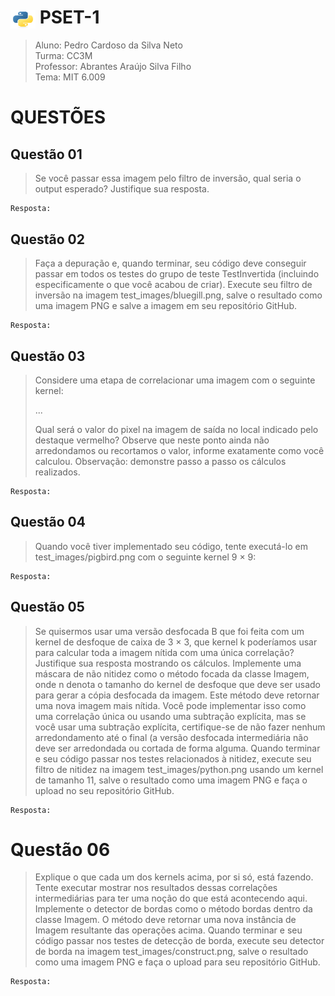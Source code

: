 # <img align="center" alt="Python" height="30" width="40" src="https://raw.githubusercontent.com/devicons/devicon/master/icons/python/python-original.svg"> PSET-1 

> Aluno: Pedro Cardoso da Silva Neto      
> Turma: CC3M      
> Professor: Abrantes Araújo Silva Filho     
> Tema: MIT 6.009

# QUESTÕES

## Questão 01
> Se você passar essa imagem pelo filtro de inversão, qual seria o
> output esperado? Justifique sua resposta.

~~~
Resposta:
~~~

## Questão 02
> Faça a depuração e, quando terminar, seu código deve conseguir
> passar em todos os testes do grupo de teste TestInvertida 
> (incluindo especificamente o que você acabou de criar). 
> Execute seu filtro de inversão na imagem
> test_images/bluegill.png, salve o resultado como uma imagem PNG e
> salve a imagem em seu repositório GitHub.

~~~
Resposta:
~~~

## Questão 03
> Considere uma etapa de correlacionar uma imagem com o seguinte
> kernel:
>
> ...
>
> Qual será o valor do pixel na imagem de saída no local indicado pelo destaque
> vermelho? Observe que neste ponto ainda não arredondamos ou recortamos o valor, informe exatamente como você calculou. Observação: demonstre passo a passo
> os cálculos realizados.

~~~
Resposta:
~~~

## Questão 04
> Quando você tiver implementado seu código, tente executá-lo em
> test_images/pigbird.png com o seguinte kernel 9 × 9:

~~~
Resposta:
~~~

## Questão 05
> Se quisermos usar uma versão desfocada B que foi feita com um
> kernel de desfoque de caixa de 3 × 3, que kernel k poderíamos usar para calcular
> toda a imagem nítida com uma única correlação? Justifique sua resposta mostrando
> os cálculos.
> Implemente uma máscara de não nitidez como o método focada da classe
> Imagem, onde n denota o tamanho do kernel de desfoque que deve ser usado para
> gerar a cópia desfocada da imagem. Este método deve retornar uma nova imagem mais nítida. 
> Você pode implementar isso como uma correlação única ou usando
> uma subtração explícita, mas se você usar uma subtração explícita, certifique-se de
> não fazer nenhum arredondamento até o final (a versão desfocada intermediária não
> deve ser arredondada ou cortada de forma alguma.
> Quando terminar e seu código passar nos testes relacionados à nitidez, execute
> seu filtro de nitidez na imagem test_images/python.png usando um kernel
> de tamanho 11, salve o resultado como uma imagem PNG e faça o upload no seu
> repositório GitHub.

~~~
Resposta:
~~~

# Questão 06
> Explique o que cada um dos kernels acima, por si só, está fazendo.
> Tente executar mostrar nos resultados dessas correlações intermediárias para ter
> uma noção do que está acontecendo aqui.
> Implemente o detector de bordas como o método bordas dentro da classe
> Imagem. O método deve retornar uma nova instância de Imagem resultante das
> operações acima.
> Quando terminar e seu código passar nos testes de detecção de borda, execute
> seu detector de borda na imagem test_images/construct.png, salve o resultado como uma imagem PNG e faça o upload para seu repositório GitHub.

~~~
Resposta:
~~~
